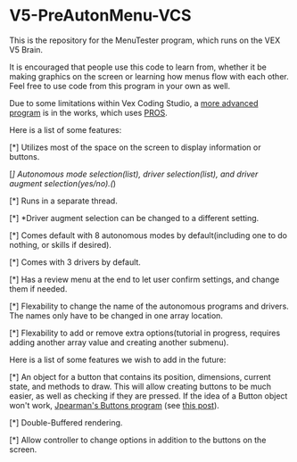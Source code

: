 # V5-PreAutonMenu-VCS 

This is the repository for the MenuTester program, which runs on the VEX V5 Brain.

It is encouraged that people use this code to learn from, whether it be making graphics on the screen
or learning how menus flow with each other. Feel free to use code from this program in your own as well.

Due to some limitations within Vex Coding Studio, a [more advanced program](https://github.com/Wup123102/V5-MenuTester-PROS) 
is in the works, which uses [PROS](https://pros.cs.purdue.edu/).

Here is a list of some features:

[*] Utilizes most of the space on the screen to display information or buttons.

[*] Autonomous mode selection(list), driver selection(list), and driver augment selection(yes/no).(*)

[*] Runs in a separate thread.

[*] *Driver augment selection can be changed to a different setting.

[*] Comes default with 8 autonomous modes by default(including one to do nothing, or skills if desired).

[*] Comes with 3 drivers by default.

[*] Has a review menu at the end to let user confirm settings, and change them if needed.

[*] Flexability to change the name of the autonomous programs and drivers. The names only have to be changed
in one array location.

[*] Flexability to add or remove extra options(tutorial in progress, requires adding another array value and creating another submenu).

Here is a list of some features we wish to add in the future:

[*] An object for a button that contains its position, dimensions, current state, and methods to draw. This will 
allow creating buttons to be much easier, as well as checking if they are pressed. If the idea of a Button object 
won't work, [Jpearman's Buttons program](https://www.vexforum.com/uploads/default/original/2X/1/192a98c87b6c835adfdbee31b339f7c989e79ec7.vex)
(see [this post](https://www.vexforum.com/t/how-do-you-make-buttons-on-the-brain-screen/49294/8)).

[*] Double-Buffered rendering.

[*] Allow controller to change options in addition to the buttons on the screen.